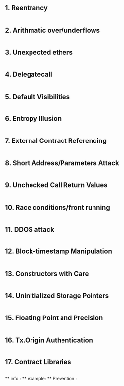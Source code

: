 ## 1. Reentrancy
```bash 

```
## 2. Arithmatic over/underflows
```bash 
```
## 3. Unexpected ethers 
```bash 
```
## 4. Delegatecall
```bash 
```
## 5. Default Visibilities
```bash 
```
## 6. Entropy Illusion 
```bash 
```
## 7. External Contract Referencing 
```bash 
```
## 8. Short Address/Parameters Attack 
```bash 
```
## 9. Unchecked Call Return Values 
```bash 
```
## 10. Race conditions/front running 
```bash 
```
## 11. DDOS attack 
```bash 
```
## 12. Block-timestamp Manipulation 
```bash 
```
## 13. Constructors with Care 
```bash 
```
## 14. Uninitialized Storage Pointers 
```bash 
```
## 15. Floating Point and Precision 
```bash 
```
## 16. Tx.Origin Authentication 
```bash 
```
## 17. Contract Libraries  
```bash 
```



** info : 
** example: 
** Prevention : 
